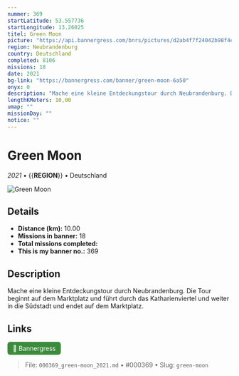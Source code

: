 ```yaml
---
nummer: 369
startLatitude: 53.557736
startLongitude: 13.26025
titel: Green Moon
picture: "https://api.bannergress.com/bnrs/pictures/d2ab4f7f24042b98f4ecc8afb2a546cc"
region: Neubrandenburg
country: Deutschland
completed: 8106
missions: 18
date: 2021
bg-link: "https://bannergress.com/banner/green-moon-6a50"
onyx: 0
description: "Mache eine kleine Entdeckungstour durch Neubrandenburg. Die Tour beginnt auf dem Marktplatz und führt durch das Katharienviertel und weiter in die Südstadt und endet auf dem Marktplatz."
lengthKMeters: 10,00
umap: ""
missionDay: ""
notice: ""
---
```

# Green Moon

*2021* • {{__REGION__}} • Deutschland

![Green Moon](https://api.bannergress.com/bnrs/pictures/d2ab4f7f24042b98f4ecc8afb2a546cc)



## Details
- **Distance (km):** 10.00
- **Missions in banner:** 18
- **Total missions completed:** 
- **This is my banner no.:** 369



## Description
Mache eine kleine Entdeckungstour durch Neubrandenburg. Die Tour beginnt auf dem Marktplatz und führt durch das Katharienviertel und weiter in die Südstadt und endet auf dem Marktplatz.



## Links
<a href="https://bannergress.com/banner/green-moon-6a50" target="_blank" style="display:inline-block;margin-right:8px;padding:6px 12px;background:#3c8b3c;color:#fff;text-decoration:none;border-radius:6px;">🔗 Bannergress</a>



> File: `000369_green-moon_2021.md` • #000369 • Slug: `green-moon`
